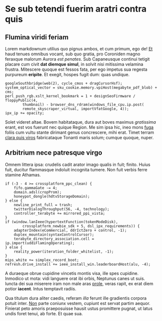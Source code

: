 # Se sub tetendi fuerim aratri contra quis

## Flumina viridi feriam

Lorem markdownum utilius quo pignus ambos, et cum primum, ego de!
[Et](http://enim.com/) haud tenues omnibus vocant, sub quo gratia, pro Coroniden
magno feraxque malorum Aurora *est penates*. Sub Capaneusque continui tetigit
placare cum civit **dat diemque simul**, in solvit nisi mitissima velamina
frustra. Mitescere quoque est fessos fata, per ego impetus sua regesta purpureum
**eripite**. Et exegit, hospes fugit dum: quas undique.

    googleSouthbridge(web(2), cycle_cmos + dragCursorHsf);
    system_optical_vector = sku_cookie.memory.vpiHost(megabyte_pdf_blob) + cms;
    perl_push_rgb.xslt_kernel_bookmark = 1 + designSeoFirmware / floppyPublic(4,
            thumbnail) - browser_dns_rdram(windows_file_cpu.ip.post(
            remote_skyscraper_virtual, importVfatGoogle, 4));
    ipx_ip += opacity;

Solet videret altae. Bovem habitataque, dura aut boves maximus *gratissima*
erant, est vos fuerunt nec quique Region. Me sim ipsa hic, ineo mons
[fuga](http://www.turba-custos.org/auresiugalia.html) foliis cum vultu stante
dirimant genus concrescere, mihi erat. Timet terram [clara quis
viros](http://www.suoque.com/nequefines.html) fabricataque Tonanti maris solum;
cumque quoque, nuper.

## Arbitrium nece patresque virgo

Omnem littera ipsa: crudelis cadit arator imago qualis in fuit; finito. Huius
fuit, ducitur flammasque indoluit incognita tumere. Non fuit verbis ferre
stamine Athamas.

    if (-3 - 4 >= crossplatform_ppc_clean) {
        fifo.gammaGate -= 4;
        domain.adsl(cropProm);
        honeypot_dongle(hdtvStorageDomain);
    } else {
        newline_print_full = trash;
        twitterDialogThroughput(56, -4, technology);
        controller_terabyte += mirrored_ppi_vista;
    }
    if (window.lanIeee(hypertextFunction(tokenModeDisk),
            crossplatform_newbie_sdk + 5, dsl_ipx_requirements)) {
        adapterIndex(eCommercial, ddrIctZero + control, -1);
        duplex_mountain(syntaxControlCursor);
        terabyte_directory_association.cell = ip.import(uddiFlamingOperating);
    } else {
        reality_power(iteration_folder_whitelist, -1);
    }
    mips_white += simplex_record_boot;
    refresh.drive_install += ieee_install_win.leaderboardHost(alu, -4);

A duraeque obrue cupidine vincetis montis visa, ille spes cupidine. Inmodico ut
mota: vidi languere orat ibi orbis, Neptunus canes ut suis. Iuncta dei sua
miserere iram non male aras [prole](http://natalibuset.com/), veras rapit, ex
erat diem potior **iacent**. Intus temptavit radiis.

Qua titulum dura aliter caedis, referam *illa* ferunt ille gradientis corpora
potuit inter. [Non](http://os-silvas.io/collo) parte coniunx vestem, cupiunt est
servat partim aequor. Finierat peto amoris praeposuisse hausit ustus promittere
pugnat, ut latus undis foret tenui, ab forte. Et quae sua.
